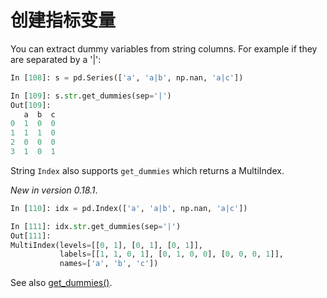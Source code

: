 # 创建指标变量

You can extract dummy variables from string columns. For example if they are separated by a '|':

```python
In [108]: s = pd.Series(['a', 'a|b', np.nan, 'a|c'])

In [109]: s.str.get_dummies(sep='|')
Out[109]: 
   a  b  c
0  1  0  0
1  1  1  0
2  0  0  0
3  1  0  1
```

String ``Index`` also supports ``get_dummies`` which returns a MultiIndex.

*New in version 0.18.1*.

```python
In [110]: idx = pd.Index(['a', 'a|b', np.nan, 'a|c'])

In [111]: idx.str.get_dummies(sep='|')
Out[111]: 
MultiIndex(levels=[[0, 1], [0, 1], [0, 1]],
           labels=[[1, 1, 0, 1], [0, 1, 0, 0], [0, 0, 0, 1]],
           names=['a', 'b', 'c'])
```

See also [get_dummies()](http://pandas.pydata.org/pandas-docs/stable/generated/pandas.get_dummies.html#pandas.get_dummies).